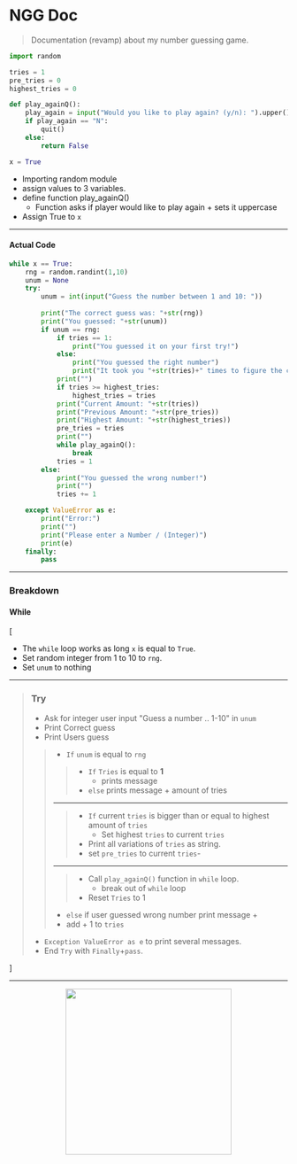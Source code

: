 # NGG Doc

> Documentation (revamp) about my number guessing game.



```python
import random

tries = 1
pre_tries = 0
highest_tries = 0

def play_againQ():
    play_again = input("Would you like to play again? (y/n): ").upper()
    if play_again == "N":
        quit()
    else:
        return False

x = True
```
- Importing random module
- assign values to 3 variables.
- define function play_againQ()
    - Function asks if player would like to play again + sets it uppercase
- Assign True to `x`

---

#### Actual Code
```python
while x == True:
    rng = random.randint(1,10)
    unum = None
    try:
        unum = int(input("Guess the number between 1 and 10: "))
        
        print("The correct guess was: "+str(rng))
        print("You guessed: "+str(unum))
        if unum == rng:
            if tries == 1:
                print("You guessed it on your first try!")
            else:
                print("You guessed the right number")
                print("It took you "+str(tries)+" times to figure the correct number!")
            print("")
            if tries >= highest_tries:
                highest_tries = tries
            print("Current Amount: "+str(tries))
            print("Previous Amount: "+str(pre_tries))
            print("Highest Amount: "+str(highest_tries))
            pre_tries = tries
            print("")
            while play_againQ():
                break
            tries = 1
        else:
            print("You guessed the wrong number!")
            print("")
            tries += 1

    except ValueError as e:
        print("Error:")
        print("")
        print("Please enter a Number / (Integer)")
        print(e)
    finally:
        pass
```

---

### Breakdown
#### While
[
- The `while` loop works as long `x` is equal to `True`.
- Set random integer from 1 to 10 to `rng`.
- Set `unum` to nothing
---
> ### Try
> - Ask for integer user input "Guess a number .. 1-10" in `unum`
> - Print Correct guess
> - Print Users guess 
>> - `If` `unum` is equal to `rng`
>>> - `If` `Tries` is equal to **1** 
>>>      - prints message
>>> - `else` prints message + amount of tries
>> ---
>>> - `If` current `tries` is bigger than or equal to highest amount of `tries`
>>>      - Set highest `tries` to current `tries`
>>> - Print all variations of `tries` as string.
>>> - set `pre_tries` to current `tries`-
>> ---
>>> - Call `play_againQ()` function in `while` loop.
>>>      - break out of `while` loop
>>> - Reset `Tries` to 1
>> - `else` if user guessed wrong number print message +
>> - add + 1 to `tries`
> - `Exception ValueError as e` to print several messages.
> - End `Try` with `Finally`+`pass`.

]

---
<div align="center">
    <img src="https://media.discordapp.net/stickers/1014098155702325288.webp?size=240" width="300" height="300">
</div>
